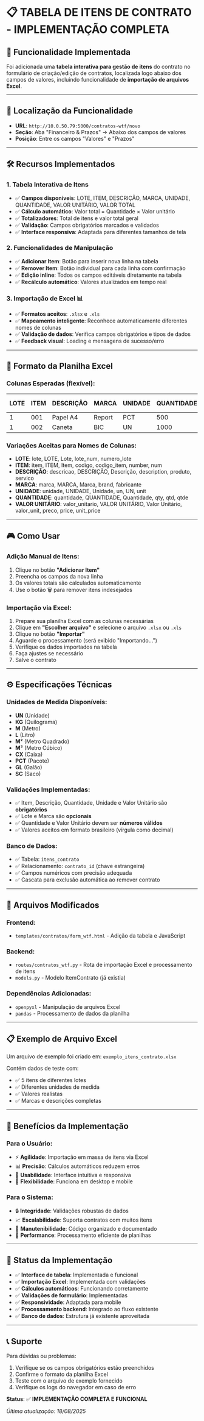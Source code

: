 # 📋 TABELA DE ITENS DE CONTRATO - IMPLEMENTAÇÃO COMPLETA

## 🎯 Funcionalidade Implementada

Foi adicionada uma **tabela interativa para gestão de itens** do contrato no formulário de criação/edição de contratos, localizada logo abaixo dos campos de valores, incluindo funcionalidade de **importação de arquivos Excel**.

---

## 📍 Localização da Funcionalidade

- **URL**: `http://10.0.50.79:5000/contratos-wtf/novo`
- **Seção**: Aba "Financeiro & Prazos" → Abaixo dos campos de valores
- **Posição**: Entre os campos "Valores" e "Prazos"

---

## 🛠️ Recursos Implementados

### 1. **Tabela Interativa de Itens**
- ✅ **Campos disponíveis**: LOTE, ITEM, DESCRIÇÃO, MARCA, UNIDADE, QUANTIDADE, VALOR UNITÁRIO, VALOR TOTAL
- ✅ **Cálculo automático**: Valor total = Quantidade × Valor unitário
- ✅ **Totalizadores**: Total de itens e valor total geral
- ✅ **Validação**: Campos obrigatórios marcados e validados
- ✅ **Interface responsiva**: Adaptada para diferentes tamanhos de tela

### 2. **Funcionalidades de Manipulação**
- ✅ **Adicionar Item**: Botão para inserir nova linha na tabela
- ✅ **Remover Item**: Botão individual para cada linha com confirmação
- ✅ **Edição inline**: Todos os campos editáveis diretamente na tabela
- ✅ **Recálculo automático**: Valores atualizados em tempo real

### 3. **Importação de Excel** 📊
- ✅ **Formatos aceitos**: `.xlsx` e `.xls`
- ✅ **Mapeamento inteligente**: Reconhece automaticamente diferentes nomes de colunas
- ✅ **Validação de dados**: Verifica campos obrigatórios e tipos de dados
- ✅ **Feedback visual**: Loading e mensagens de sucesso/erro

---

## 📄 Formato da Planilha Excel

### Colunas Esperadas (flexível):
| LOTE | ITEM | DESCRIÇÃO | MARCA | UNIDADE | QUANTIDADE | VALOR UNITÁRIO |
|------|------|-----------|--------|---------|------------|----------------|
| 1    | 001  | Papel A4  | Report | PCT     | 500        | 25.50         |
| 1    | 002  | Caneta    | BIC    | UN      | 1000       | 1.20          |

### Variações Aceitas para Nomes de Colunas:
- **LOTE**: lote, LOTE, Lote, lote_num, numero_lote
- **ITEM**: item, ITEM, Item, codigo, codigo_item, number, num
- **DESCRIÇÃO**: descricao, DESCRIÇÃO, Descrição, description, produto, servico
- **MARCA**: marca, MARCA, Marca, brand, fabricante
- **UNIDADE**: unidade, UNIDADE, Unidade, un, UN, unit
- **QUANTIDADE**: quantidade, QUANTIDADE, Quantidade, qty, qtd, qtde
- **VALOR UNITÁRIO**: valor_unitario, VALOR UNITÁRIO, Valor Unitário, valor_unit, preco, price, unit_price

---

## 🎮 Como Usar

### **Adição Manual de Itens:**
1. Clique no botão **"Adicionar Item"**
2. Preencha os campos da nova linha
3. Os valores totais são calculados automaticamente
4. Use o botão 🗑️ para remover itens indesejados

### **Importação via Excel:**
1. Prepare sua planilha Excel com as colunas necessárias
2. Clique em **"Escolher arquivo"** e selecione o arquivo `.xlsx` ou `.xls`
3. Clique no botão **"Importar"**
4. Aguarde o processamento (será exibido "Importando...")
5. Verifique os dados importados na tabela
6. Faça ajustes se necessário
7. Salve o contrato

---

## ⚙️ Especificações Técnicas

### **Unidades de Medida Disponíveis:**
- **UN** (Unidade)
- **KG** (Quilograma) 
- **M** (Metro)
- **L** (Litro)
- **M²** (Metro Quadrado)
- **M³** (Metro Cúbico)
- **CX** (Caixa)
- **PCT** (Pacote)
- **GL** (Galão)
- **SC** (Saco)

### **Validações Implementadas:**
- ✅ Item, Descrição, Quantidade, Unidade e Valor Unitário são **obrigatórios**
- ✅ Lote e Marca são **opcionais**
- ✅ Quantidade e Valor Unitário devem ser **números válidos**
- ✅ Valores aceitos em formato brasileiro (vírgula como decimal)

### **Banco de Dados:**
- ✅ Tabela: `itens_contrato`
- ✅ Relacionamento: `contrato_id` (chave estrangeira)
- ✅ Campos numéricos com precisão adequada
- ✅ Cascata para exclusão automática ao remover contrato

---

## 🔧 Arquivos Modificados

### **Frontend:**
- `templates/contratos/form_wtf.html` - Adição da tabela e JavaScript

### **Backend:**
- `routes/contratos_wtf.py` - Rota de importação Excel e processamento de itens
- `models.py` - Modelo ItemContrato (já existia)

### **Dependências Adicionadas:**
- `openpyxl` - Manipulação de arquivos Excel
- `pandas` - Processamento de dados da planilha

---

## 📋 Exemplo de Arquivo Excel

Um arquivo de exemplo foi criado em: `exemplo_itens_contrato.xlsx`

Contém dados de teste com:
- ✅ 5 itens de diferentes lotes
- ✅ Diferentes unidades de medida
- ✅ Valores realistas
- ✅ Marcas e descrições completas

---

## 🎯 Benefícios da Implementação

### **Para o Usuário:**
- ⚡ **Agilidade**: Importação em massa de itens via Excel
- 📊 **Precisão**: Cálculos automáticos reduzem erros
- 🎨 **Usabilidade**: Interface intuitiva e responsiva
- 📱 **Flexibilidade**: Funciona em desktop e mobile

### **Para o Sistema:**
- 🔒 **Integridade**: Validações robustas de dados
- 📈 **Escalabilidade**: Suporta contratos com muitos itens
- 🔄 **Manutenibilidade**: Código organizado e documentado
- 🚀 **Performance**: Processamento eficiente de planilhas

---

## 🚀 Status da Implementação

- ✅ **Interface de tabela**: Implementada e funcional
- ✅ **Importação Excel**: Implementada com validações
- ✅ **Cálculos automáticos**: Funcionando corretamente
- ✅ **Validações de formulário**: Implementadas
- ✅ **Responsividade**: Adaptada para mobile
- ✅ **Processamento backend**: Integrado ao fluxo existente
- ✅ **Banco de dados**: Estrutura já existente aproveitada

---

## 📞 Suporte

Para dúvidas ou problemas:
1. Verifique se os campos obrigatórios estão preenchidos
2. Confirme o formato da planilha Excel
3. Teste com o arquivo de exemplo fornecido
4. Verifique os logs do navegador em caso de erro

**Status**: ✅ **IMPLEMENTAÇÃO COMPLETA E FUNCIONAL**

*Última atualização: 18/08/2025*
